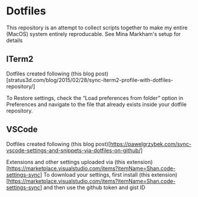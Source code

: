 # Dotfiles

This repository is an attempt to collect scripts together to make my entire (MacOS) system entirely reproducable.
See Mina Markham's setup for details

## ITerm2
Dotfiles created following (this blog post)[stratus3d.com/blog/2015/02/28/sync-iterm2-profile-with-dotfiles-repository/]

To Restore settings, check the “Load preferences from folder” option in Preferences and navigate to the file that already exists inside your dotfile repository.

## VSCode 
Dotfiles created following (this blog post)[https://pawelgrzybek.com/sync-vscode-settings-and-snippets-via-dotfiles-on-github/]

Extensions and other settings uploaded via (this extension)[https://marketplace.visualstudio.com/items?itemName=Shan.code-settings-sync]
To download your settings, first install (this extension)[https://marketplace.visualstudio.com/items?itemName=Shan.code-settings-sync] and then use the github token and gist ID

